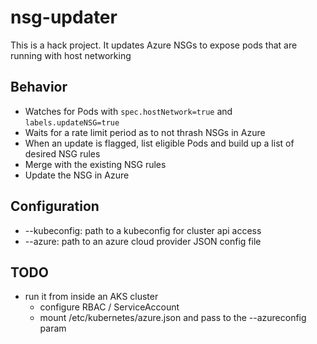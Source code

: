 # nsg-updater

This is a hack project. It updates Azure NSGs to expose pods that are running with host networking

## Behavior 

* Watches for Pods with `spec.hostNetwork=true` and `labels.updateNSG=true`
* Waits for a rate limit period as to not thrash NSGs in Azure
* When an update is flagged, list eligible Pods and build up a list of desired NSG rules
* Merge with the existing NSG rules
* Update the NSG in Azure

## Configuration

* --kubeconfig: path to a kubeconfig for cluster api access
* --azure: path to an azure cloud provider JSON config file

## TODO

* run it from inside an AKS cluster
  * configure RBAC / ServiceAccount
  * mount /etc/kubernetes/azure.json and pass to the --azureconfig param
